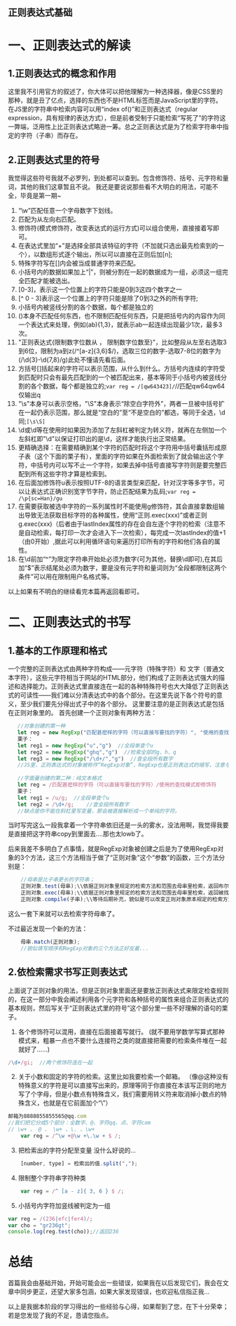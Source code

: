 ## 正则表达式基础
# 一、正则表达式的解读
## 1.正则表达式的概念和作用
这里我不引用官方的叙述了，你大体可以把他理解为一种选择器，像是CSS里的那种，就是丑了亿点，选择的东西也不是HTML标签而是JavaScript里的字符。
在JS里的字符串中检索内容可以用“index of()”和正则表达式（regular expression，具有规律的表达方式），但是前者受制于只能检索“写死了”的字符这一弊端，泛用性上比正则表达式略逊一筹。总之正则表达式是为了检索字符串中指定的字符（子串）而存在。

## 2.正则表达式里的符号
我觉得这些符号我就不必罗列，到处都可以查到。包含修饰符、括号、元字符和量词，其他的我们这章暂且不说。
我还是要说说那些看不大明白的用法，可能不全，毕竟是第一期~

1. “\w”匹配任意一个字母数字下划线。
2. 匹配为从左向右匹配。
4. 修饰符(模式修饰符，改变表达式的运行方式)可以组合使用，直接接着写即可。
5. 在表达式里加“+”是选择全部具该特征的字符（不加就只选出最先检索到的一个），以数组形式逐个输出，所以可以直接在正则后加[n];
6. 特殊字符写在[]内会被当成普通字符来匹配。
7. 小括号内的数据如果加上“|”，则被分割在一起的数据成为一组，必须这一组完全匹配才能被选出。
8. [0-3]，表示这一个位置上的字符只能是0到3这四个数字之一
9. [^ 0 - 3]表示这一个位置上的字符只能是除了0到3之外的所有字符;
10. 小括号内被竖线分割的各个数据，每个都是独立的
11. ()本身不匹配任何东西，也不限制匹配任何东西，只是把括号内的内容作为同一个表达式来处理，例如(ab){1,3}，就表示ab一起连续出现最少1次，最多3次。
12. "正则表达式{限制数字位数从 ， 限制数字位数至}"，比如整段从左至右选取3到6位，限制为a到z(/^[a-z]{3,6}$/)，选取三位的数字-选取7-8位的数字为(/\d{3}-\d{7,8}/g)此处不懂请先看后面。
13. 方括号[]括起来的字符可以表示范围，从什么到什么。方括号内连续的字符受到匹配时只会有最先匹配到的一个被匹配出来，基本等同于小括号内被竖线分割的各个数据，每个都是独立的;`var reg = /[qw643423]/`//匹配qw64qw64仅输出q
14. "\s"本身可以表示空格，"\S"本身表示“除空白字符外”，两者一旦被中括号扩在一起仍表示范围，那么就是“空白的”至“不是空白的”都选，等同于全选，\d同;`[\s\S]`
15. \d或\d等在使用时如果因为添加了左斜杠被判定为转义符，就再在左侧加一个左斜杠即"\\d"以保证打印出的是\d，这样才能执行出正常结果。
16. 更精确选择：在需要精确到某个字符的匹配时将这个字符用中括号囊括形成原子表（这个下面的栗子有），里面的字符如果在外面检索到了就会输出这个字符，中括号内可以写不止一个字符，如果去掉中括号直接写字符则是要完整匹配到所有这些字符才算是检索到。
17. 在后面加修饰符u表示按照UTF-8的语言类型来匹配，针对汉字等多字节，可以让表达式正确识别宽字节字符，防止匹配结果为乱码;`var reg = /\p{sc=Han}/gu`
18. 在需要获取被选中字符的一系列属性时不能使用g修饰符，其会直接拿数组输出导致无法获取目标字符的各种属性，使用“正则.exec(xxx)”或者正则g.exec(xxx)（后者由于lastIndex属性的存在会自左逐个字符的检索（注意不是自动检索，每打印一次才会进入下一次检索），每完成一次lastIndex的值+1（由0开始）,据此可以利用循环语句来遍历打印所有的字符和他们各自的属性。
19. 在\d前加“^”为限定字符串开始处必须为数字(可为其他，替换\d即可),在其后加“$”表示结尾处必须为数字，要是没有元字符和量词则为“全段都限制这两个条件”可以用在限制用户名格式等。


以上如果有不明白的继续看完本篇再返回看即可。
# 二、正则表达式的书写
## 1.基本的工作原理和格式
一个完整的正则表达式由两种字符构成——元字符（特殊字符）和 文字（普通文本字符），这些元字符相当于网站的HTML部分，他们构成了正则表达式强大的描述和选择能力。正则表达式里直接连在一起的各种特殊符号也大大降低了正则表达式的可读性——我们难以分清表达式中的各个部分。在这里先说下各个符号的意义，至少我们要先分得出式子中的各个部分。
这里要注意的是正则表达式是包括在正则对象里的。
首先创建一个正则对象有两种方法：

```javascript
   //对象创建的第一种
   let reg = new RegExp("匹配甚麽样的字符（可以直接写要找的字符）", "使用的查找模式即修饰符"); 
   栗子：
   let reg1 = new RegExp("u","g")  //全段单查个u
   let reg2 = new RegExp("ghq","g")  //检索全部的g、h、q
   let reg3 = new RegExp("/\d+/","g")  //查全段所有数字
   //JS里，正则表达式的对象被称作“RegExp对象”，RegExp也是正则表达式的缩写，注意与全局对象RegExp区分。;
   
   //字面量创建的第二种：纯文本格式
   let reg = /匹配甚麽样的字符（可以直接写要找的字符）/使用的查找模式即修饰符
   栗子：
   let reg1 = /u/g;  //全段单查个u
   let reg2 = /\d+/g;    //查全段所有数字
   //缺点是你不能在斜杠里写变量，那会被直接解析成一个单纯的字符。
```
当时写完这么一段我拿着一个字符串依旧还是一头的雾水，没法用啊，我觉得我要是直接把这字符串copy到里面去....那也太lowb了。

后来我差不多明白了点事情，就是RegExp对象被创建之后是为了使用RegExp对象的3个方法，这三个方法相当于做了“正则对象”这个“参数”的函数，三个方法分别是：

```javascript
    //母串是比子串更长的字符串；
    正则对象.test(母串);\\依据正则对象里规定的检索方法和范围去母串里检索，返回布尔值
    正则对象.exec(母串);\\依据正则对象里规定的检索方法和范围去母串里检索，返回被找到的字符
    正则对象.compile(子串);\\等待后期补充，貌似是可以改变正则对象原本规定的检索方法？
```
这么一套下来就可以去检索字符母串了。

不过最近发现一个新的方法：

```javascript
    母串.match(正则对象);
    //貌似填写顺序和RegExp对象的三个方法正好反着...
```

## 2.依检索需求书写正则表达式
上面说了正则对象的用法，但是正则对象里面还是要放正则表达式来限定检查规则的，在这一部分中我会阐述利用各个元字符和各种括号的属性来组合正则表达式的基本规则，然后写关于“正则表达式里的符号”这个部分里一些不好理解的语句的栗子。

1. 各个修饰符可以混用，直接在后面接着写就行。
(就不要用学数学写算式那种模式来，粗暴一点也不要什么连接符之类的就直接把需要的检索条件堆在一起就好了......)
```javascript
/\d+/gi;  //两个修饰符连在一起
```

2. 关于小数和固定的字符的检索。这里比如我要检索一个邮箱。
（像@这种没有特殊意义的字符是可以直接写出来的，原理等同于你直接在本该写正则的地方写了个字母，但是小数点有特殊含义，我们需要用转义符来取消掉小数点的特殊含义，也就是在它前面加个“\”）
```javascript
邮箱为8888855855565@qq.com
//我们把它分成5个部分：全数字、@、字符qq、点、字符com
// \w+ 、 @ 、 \w+ 、\. 、\w+
    var reg = /^\w +@\w +\.\w + $ /;
```
3. 把检索出的字符分配至变量
没什么好说的...
```javascript
    [number, type] = 检索出的值.split(",");
```
4. 限制整个字符串字符种类

```javascript
    var reg = /^ [a - z]{ 3, 6 } $ /;
```
5. 小括号内字符加竖线被判定为一组

```javascript
var reg = /(236|efc|fer4)/;
var cho = "gr236gt";
console.log(reg.test(cho));//返回236
```

# 总结
首篇我会由基础开始，开始可能会出一些错误，如果我在以后发现它们，我会在文章中同步更正，还望大家多包涵，如果大家发现错误，也欢迎私信指正我...

以上是我据本阶段的学习得出的一些经验与心得，如果帮到了您，在下十分荣幸；若是您发现了我的不足，恳请您指点。
